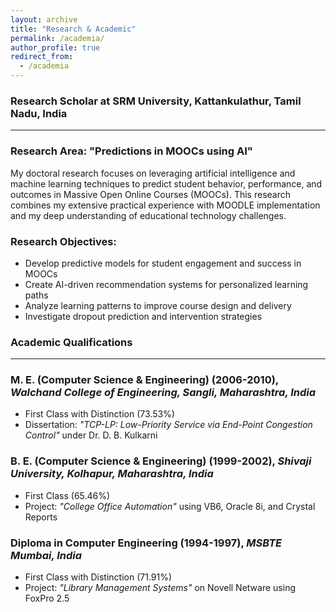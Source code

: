 ```yaml
---
layout: archive
title: "Research & Academic"
permalink: /academia/
author_profile: true
redirect_from:
  - /academia
---
```


### Research Scholar at SRM University, Kattankulathur, Tamil Nadu, India
---

### Research Area: "Predictions in MOOCs using AI"
My doctoral research focuses on leveraging artificial intelligence and machine learning techniques to predict student behavior, performance, and outcomes in Massive Open Online Courses (MOOCs). This research combines my extensive practical experience with MOODLE implementation and my deep understanding of educational technology challenges.
### Research Objectives:
* Develop predictive models for student engagement and success in MOOCs 
* Create AI-driven recommendation systems for personalized learning paths 
* Analyze learning patterns to improve course design and delivery 
* Investigate dropout prediction and intervention strategies 

### Academic Qualifications
---

### M. E. (Computer Science & Engineering) (2006-2010), _Walchand College of Engineering, Sangli, Maharashtra, India_
* First Class with Distinction (73.53%) 
* Dissertation: *"TCP-LP: Low-Priority Service via End-Point Congestion Control"* under Dr. D. B. Kulkarni

### B. E. (Computer Science & Engineering) (1999-2002), _Shivaji University, Kolhapur, Maharashtra, India_
* First Class (65.46%) 
* Project: *"College Office Automation"* using VB6, Oracle 8i, and Crystal Reports

### Diploma in Computer Engineering (1994-1997), _MSBTE Mumbai, India_
* First Class with Distinction (71.91%) 
* Project: *"Library Management Systems"* on Novell Netware using FoxPro 2.5 
